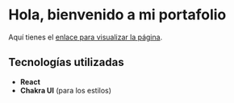 # Hola, bienvenido a mi portafolio

Aquí tienes el [enlace para visualizar la página](https://ybambogado.github.io/portfolio-react/).

## Tecnologías utilizadas

- **React**
- **Chakra UI** (para los estilos)
